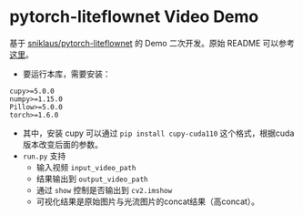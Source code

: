 # pytorch-liteflownet Video Demo

基于 [sniklaus/pytorch-liteflownet](https://github.com/sniklaus/pytorch-liteflownet) 的 Demo 二次开发。原始 README 可以参考[这里](origin_README.md)。

+ 要运行本库，需要安装：

```
cupy>=5.0.0
numpy>=1.15.0
Pillow>=5.0.0
torch>=1.6.0
```

+ 其中，安装 cupy 可以通过 `pip install cupy-cuda110` 这个格式，根据cuda版本改变后面的参数。
+ `run.py` 支持
  + 输入视频 `input_video_path`
  + 结果输出到 `output_video_path`
  + 通过 `show` 控制是否输出到 `cv2.imshow`
  + 可视化结果是原始图片与光流图片的concat结果（高concat）。
